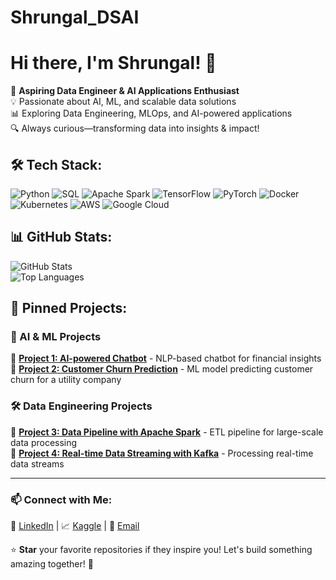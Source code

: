 # Shrungal_DSAI
# Hi there, I'm Shrungal! 👋  

🚀 **Aspiring Data Engineer & AI Applications Enthusiast**  
💡 Passionate about AI, ML, and scalable data solutions  
📊 Exploring Data Engineering, MLOps, and AI-powered applications  
🔍 Always curious—transforming data into insights & impact!  

## 🛠 Tech Stack:
![Python](https://img.shields.io/badge/-Python-3776AB?style=flat&logo=python&logoColor=white)
![SQL](https://img.shields.io/badge/-SQL-4479A1?style=flat&logo=MySQL&logoColor=white)
![Apache Spark](https://img.shields.io/badge/-Apache%20Spark-FEAA2D?style=flat&logo=apache-spark&logoColor=white)
![TensorFlow](https://img.shields.io/badge/-TensorFlow-FF6F00?style=flat&logo=tensorflow&logoColor=white)
![PyTorch](https://img.shields.io/badge/-PyTorch-EE4C2C?style=flat&logo=pytorch&logoColor=white)
![Docker](https://img.shields.io/badge/-Docker-2496ED?style=flat&logo=docker&logoColor=white)
![Kubernetes](https://img.shields.io/badge/-Kubernetes-326CE5?style=flat&logo=kubernetes&logoColor=white)
![AWS](https://img.shields.io/badge/-AWS-232F3E?style=flat&logo=amazon-aws&logoColor=white)
![Google Cloud](https://img.shields.io/badge/-GCP-4285F4?style=flat&logo=google-cloud&logoColor=white)

## 📊 GitHub Stats:
![GitHub Stats](https://github-readme-stats.vercel.app/api?username=your-username&show_icons=true&theme=tokyonight)  
![Top Languages](https://github-readme-stats.vercel.app/api/top-langs/?username=your-username&layout=compact&theme=tokyonight)  

## 📌 Pinned Projects:
### 🚀 AI & ML Projects  
🔹 [**Project 1: AI-powered Chatbot**](https://github.com/your-username/chatbot) - NLP-based chatbot for financial insights  
🔹 [**Project 2: Customer Churn Prediction**](https://github.com/your-username/churn-prediction) - ML model predicting customer churn for a utility company  

### 🛠 Data Engineering Projects  
🔹 [**Project 3: Data Pipeline with Apache Spark**](https://github.com/your-username/spark-pipeline) - ETL pipeline for large-scale data processing  
🔹 [**Project 4: Real-time Data Streaming with Kafka**](https://github.com/your-username/kafka-streaming) - Processing real-time data streams  

---

### 📫 Connect with Me:
🔗 [LinkedIn](https://www.linkedin.com/in/your-profile) | 📈 [Kaggle](https://www.kaggle.com/your-username) | 📧 [Email](mailto:your-email@example.com)  

⭐ **Star** your favorite repositories if they inspire you! Let's build something amazing together! 🚀  
